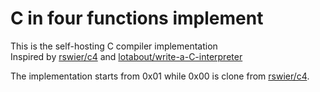 # C in four functions implement
This is the self-hosting C compiler implementation  
Inspired by [rswier/c4](https://github.com/rswier/c4) and [lotabout/write-a-C-interpreter](https://github.com/lotabout/write-a-C-interpreter)

The implementation starts from 0x01 while 0x00 is clone from [rswier/c4](https://github.com/rswier/c4).